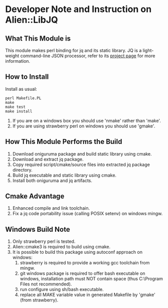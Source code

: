 # Developer Note and Instruction on Alien::LibJQ

## What This Module is

This module makes perl binding for jq and its static library. JQ is a light-weight command-line JSON processor, refer to its [project page](https://stedolan.github.io/jq/) for more information.

## How to Install

Install as usual:
   ```shell
   perl Makefile.PL
   make
   make test
   make install
   ```

   1. If you are on a windows box you should use 'nmake' rather than 'make'.
   2. If you are using strawberry perl on windows you should use 'gmake'.

## How This Module Performs the Build

   1. Download oniguruma package and build static library using cmake.
   2. Download and extract jq package.
   3. Copy required script/cmake/source files into extracted jq package directory.
   4. Build jq executable and static library using cmake.
   5. Install both oniguruma and jq artifacts.

## Cmake Advantage

   1. Enhanced compile and link toolchain.
   2. Fix a jq code portability issue (calling POSIX setenv) on windows mingw.

## Windows Build Note

   1. Only strawberry perl is tested.
   2. Alien::cmake3 is required to build using cmake.
   3. It is possible to build this package using autoconf approach on windows:
      1. strawberry is required to provide a working gcc toolchain from mingw.
      2. git windows package is required to offer bash executable on windows, installation path must NOT contain space (thus C:\Program Files not recommended).
      3. run configure using sh/bash executable.
      4. replace all MAKE variable value in generated Makefile by 'gmake' (from strawberry).